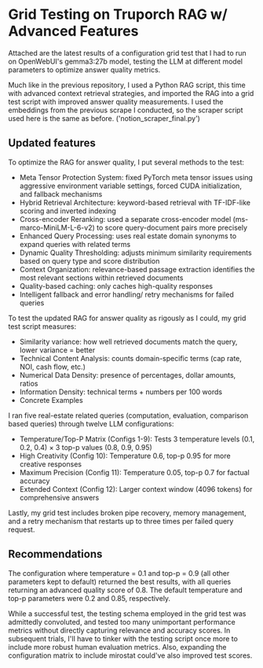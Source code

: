 # Grid Testing on Truporch RAG w/ Advanced Features
Attached are the latest results of a configuration grid test that I had to run on OpenWebUI's gemma3:27b model, testing the LLM at different model parameters to optimize answer quality metrics.

Much like in the previous repository, I used a Python RAG script, this time with advanced context retrieval strategies, and imported the RAG into a grid test script with improved answer quality measurements.
I used the embeddings from the previous scrape I conducted, so the scraper script used here is the same as before. ('notion_scraper_final.py')

## Updated features
To optimize the RAG for answer quality, I put several methods to the test:

- Meta Tensor Protection System: fixed PyTorch meta tensor issues using aggressive environment variable settings, forced CUDA initialization, and fallback mechanisms
- Hybrid Retrieval Architecture: keyword-based retrieval with TF-IDF-like scoring and inverted indexing
- Cross-encoder Reranking: used a separate cross-encoder model (ms-marco-MiniLM-L-6-v2) to score query-document pairs more precisely
- Enhanced Query Processing: uses real estate domain synonyms to expand queries with related terms
- Dynamic Quality Thresholding: adjusts minimum similarity requirements based on query type and score distribution
- Context Organization: relevance-based passage extraction identifies the most relevant sections within retrieved documents
- Quality-based caching: only caches high-quality responses
- Intelligent fallback and error handling/ retry mechanisms for failed queries

To test the updated RAG for answer quality as rigously as I could, my grid test script measures: 

- Similarity variance: how well retrieved documents match the query, lower variance = better
- Technical Content Analysis: counts domain-specific terms (cap rate, NOI, cash flow, etc.)
- Numerical Data Density: presence of percentages, dollar amounts, ratios
- Information Density: technical terms + numbers per 100 words
- Concrete Examples

I ran five real-estate related queries (computation, evaluation, comparison based queries) through twelve LLM configurations: 

- Temperature/Top-P Matrix (Configs 1-9): Tests 3 temperature levels (0.1, 0.2, 0.4) × 3 top-p values (0.8, 0.9, 0.95)
- High Creativity (Config 10): Temperature 0.6, top-p 0.95 for more creative responses
- Maximum Precision (Config 11): Temperature 0.05, top-p 0.7 for factual accuracy
- Extended Context (Config 12): Larger context window (4096 tokens) for comprehensive answers

Lastly, my grid test includes broken pipe recovery, memory management, and a retry mechanism that restarts up to three times per failed query request. 

## Recommendations

The configuration where temperature = 0.1 and top-p = 0.9 (all other parameters kept to default) returned the best results, with all queries returning an advanced quality score of 0.8. 
The default temperature and top-p parameters were 0.2 and 0.85, respectively. 

While a successful test, the testing schema employed in the grid test was admittedly convoluted, and tested too many unimportant performance metrics without directly capturing relevance and accuracy scores.
In subsequent trials, I'll have to tinker with the testing script once more to include more robust human evaluation metrics. Also, expanding the configuration matrix to include mirostat could've
also improved test scores. 

